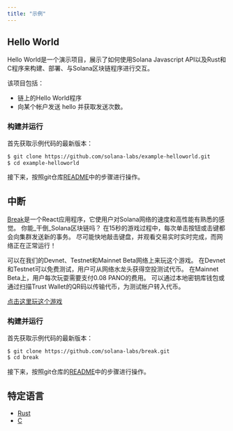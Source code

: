 ```yaml
---
title: "示例"
---
```



## Hello World

Hello World是一个演示项目，展示了如何使用Solana Javascript API以及Rust和C程序来构建、部署、与Solana区块链程序进行交互。

该项目包括：
 - 链上的Hello World程序
 - 向某个帐户发送 hello 并获取发送次数。

### 构建并运行

首先获取示例代码的最新版本：

```bash
$ git clone https://github.com/solana-labs/example-helloworld.git
$ cd example-helloworld
```

接下来，按照git仓库[README](https://github.com/solana-labs/example-helloworld/blob/master/README.md)中的步骤进行操作。


## 中断

[Break](https://break.solana.com/)是一个React应用程序，它使用户对Solana网络的速度和高性能有熟悉的感觉。 你能_干倒_Solana区块链吗？ 在15秒的游戏过程中，每次单击按钮或击键都会向集群发送新的事务。 尽可能快地敲击键盘，并观看交易实时实时完成，而网络正在正常运行！

可以在我们的Devnet、Testnet和Mainnet Beta网络上来玩这个游戏。 在Devnet和Testnet可以免费测试，用户可从网络水龙头获得空投测试代币。 在Mainnet Beta上，用户每次玩耍需要支付0.08 PANO的费用。 可以通过本地密钥库钱包或通过扫描Trust Wallet的QR码以传输代币，为测试帐户转入代币。

[点击这里玩这个游戏](https://break.solana.com/)

### 构建并运行

首先获取示例代码的最新版本：

```bash
$ git clone https://github.com/solana-labs/break.git
$ cd break
```

接下来，按照git仓库的[README](https://github.com/solana-labs/break/blob/master/README.md)中的步骤进行操作。

## 特定语言

- [Rust](developing-rust.md#examples)
- [C](developing-c.md#examples)
